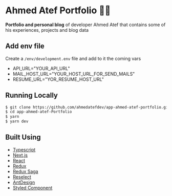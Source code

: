 # Ahmed Atef Portfolio 👨‍💻

**Portfolio and personal blog** of developer Ahmed Atef that contains some of his experiences, projects and blog data

## Add env file

Create a `/env/development.env` file and add to it the coming vars

- API_URL="YOUR_API_URL"
- MAIL_HOST_URL="YOUR_HOST_URL_FOR_SEND_MAILS"
- RESUME_URL="YOR_RESUME_HOST_URL"

## Running Locally

```bash
$ git clone https://github.com/ahmedatefdev/app-ahmed-atef-portfolio.git
$ cd app-ahmed-atef-Portfolio
$ yarn
$ yarn dev
```

## Built Using

- [Typescript](https://www.typescriptlang.org/)
- [Next.js](https://nextjs.org/)
- [React](https://reactjs.org/)
- [Redux](https://redux.js.org/)
- [Redux Saga](https://redux-saga.js.org/?q=)
- [Reselect](https://github.com/reduxjs/reselect)
- [AntDesign](https://ant.design/)
- [Styled Component](https://styled-components.com/)
